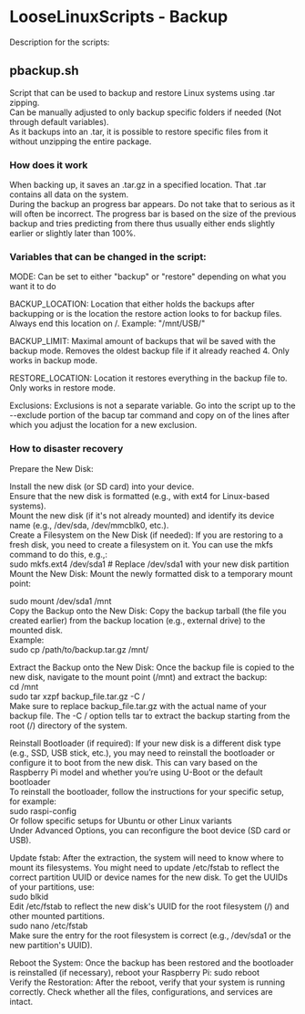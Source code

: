 # LooseLinuxScripts - Backup
Description for the scripts:

## pbackup.sh
Script that can be used to backup and restore Linux systems using .tar zipping. <br />
Can be manually adjusted to only backup specific folders if needed (Not through default variables). <br />
As it backups into an .tar, it is possible to restore specific files from it without unzipping the entire package.

### How does it work

When backing up, it saves an .tar.gz in a specified location. That .tar contains all data on the system.<br />
During the backup an progress bar appears. Do not take that to serious as it will often be incorrect. The progress bar is based on the size of the previous backup and tries predicting from there thus usually either ends slightly earlier or slightly later than 100%.

### Variables that can be changed in the script:

MODE: Can be set to either "backup" or "restore" depending on what you want it to do

BACKUP_LOCATION: Location that either holds the backups after backupping or is the location the restore action looks to for backup files. 
Always end this location on /. Example: "/mnt/USB/"

BACKUP_LIMIT: Maximal amount of backups that wil be saved with the backup mode. Removes the oldest backup file if it already reached 4. Only works in backup mode.

RESTORE_LOCATION: Location it restores everything in the backup file to. Only works in restore mode.

Exclusions: Exclusions is not a separate variable. Go into the script up to the --exclude portion of the bacup tar command and copy on of the lines after which you adjust the location for a new exclusion.

### How to disaster recovery

Prepare the New Disk:

Install the new disk (or SD card) into your device.<br />
Ensure that the new disk is formatted (e.g., with ext4 for Linux-based systems).<br />
Mount the new disk (if it's not already mounted) and identify its device name (e.g., /dev/sda, /dev/mmcblk0, etc.).<br />
Create a Filesystem on the New Disk (if needed): If you are restoring to a fresh disk, you need to create a filesystem on it. You can use the mkfs command to do this, e.g.,:<br />
sudo mkfs.ext4 /dev/sda1  # Replace /dev/sda1 with your new disk partition<br />
Mount the New Disk: Mount the newly formatted disk to a temporary mount point:<br />

sudo mount /dev/sda1 /mnt<br />
Copy the Backup onto the New Disk: Copy the backup tarball (the file you created earlier) from the backup location (e.g., external drive) to the mounted disk.<br />
Example:<br />
sudo cp /path/to/backup.tar.gz /mnt/<br />

Extract the Backup onto the New Disk: Once the backup file is copied to the new disk, navigate to the mount point (/mnt) and extract the backup:<br />
cd /mnt<br />
sudo tar xzpf backup_file.tar.gz -C /<br />
Make sure to replace backup_file.tar.gz with the actual name of your backup file. The -C / option tells tar to extract the backup starting from the root (/) directory of the system.<br />

Reinstall Bootloader (if required): If your new disk is a different disk type (e.g., SSD, USB stick, etc.), you may need to reinstall the bootloader or configure it to boot from the new disk. This can vary based on the Raspberry Pi model and whether you’re using U-Boot or the default bootloader <br />
To reinstall the bootloader, follow the instructions for your specific setup, for example:<br />
sudo raspi-config<br />
Or follow specific setups for Ubuntu or other Linux variants<br />
Under Advanced Options, you can reconfigure the boot device (SD card or USB).<br />

Update fstab: After the extraction, the system will need to know where to mount its filesystems. You might need to update /etc/fstab to reflect the correct partition UUID or device names for the new disk.
To get the UUIDs of your partitions, use:<br />
sudo blkid<br />
Edit /etc/fstab to reflect the new disk's UUID for the root filesystem (/) and other mounted partitions.<br />
sudo nano /etc/fstab<br />
Make sure the entry for the root filesystem is correct (e.g., /dev/sda1 or the new partition's UUID).

Reboot the System: Once the backup has been restored and the bootloader is reinstalled (if necessary), reboot your Raspberry Pi:
sudo reboot<br />
Verify the Restoration: After the reboot, verify that your system is running correctly. Check whether all the files, configurations, and services are intact.


